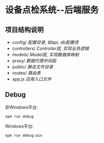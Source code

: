 # 设备点检系统--后端服务

## 项目结构说明

- config/ _配置目录, 如api, db配置项_
- controllers/ _Controller层, 实现业务逻辑_
- models/ _Model层, 实现数据库映射_
- proxy/ _数据代理中间层_
- public/ _静态文件目录_
- routes/ _路由表_
- app.js _应用入口文件_

## Debug

非Windows平台:

```
npm run debug
```

Windows平台:

```
npm run debug:win
```

